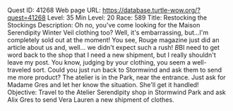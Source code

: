 Quest ID: 41268
Web page URL: https://database.turtle-wow.org/?quest=41268
Level: 35
Min Level: 20
Race: 589
Title: Restocking the Stockings
Description: Oh no, you've come looking for the Maison Serendipity Winter Veil clothing too? Well, it's embarrassing, but...I'm completely sold out at the moment! You see, Rouge magazine just did an article about us and, well... we didn't expect such a rush! $B$BI need to get word back to the shop that I need a new shipment, but I really shouldn't leave my post. You know, judging by your clothing, you seem a well-traveled sort. Could you just run back to Stormwind and ask them to send me more product? The atelier is in the Park, near the entrance. Just ask for Madame Gres and let her know the situation. She'll get it handled!
Objective: Travel to the Atelier Serendipity shop in Stormwind Park and ask Alix Gres to send Vera Lauren a new shipment of clothes.
